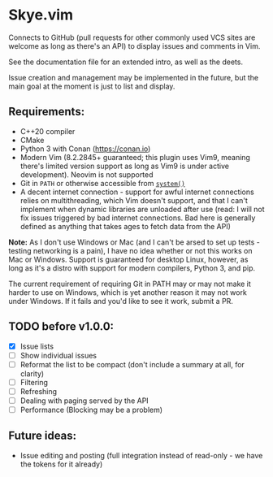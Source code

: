 # Skye.vim

Connects to GitHub (pull requests for other commonly used VCS sites are welcome as long as there's an API) to display issues and comments in Vim.

See the documentation file for an extended intro, as well as the deets.

Issue creation and management may be implemented in the future, but the main goal at the moment is just to list and display.

## Requirements:
* C++20 compiler
* CMake
* Python 3 with Conan (https://conan.io)
* Modern Vim (8.2.2845+ guaranteed; this plugin uses Vim9, meaning there's limited version support as long as Vim9 is under active development). Neovim is not supported
* Git in `PATH` or otherwise accessible from [`system()`](https://en.cppreference.com/w/cpp/utility/program/system)
* A decent internet connection - support for awful internet connections relies on multithreading, which Vim doesn't support, and that I can't implement when dynamic libraries are unloaded after use (read: I will not fix issues triggered by bad internet connections. Bad here is generally defined as anything that takes ages to fetch data from the API)

**Note:** As I don't use Windows or Mac (and I can't be arsed to set up tests - testing networking is a pain), I have no idea whether or not this works on Mac or Windows. Support is guaranteed for desktop Linux, however, as long as it's a distro with support for modern compilers, Python 3, and pip.

The current requirement of requiring Git in PATH may or may not make it harder to use on Windows, which is yet another reason it may not work under Windows. If it fails and you'd like to see it work, submit a PR.

## TODO before v1.0.0:
* [x] Issue lists
* [ ] Show individual issues
* [ ] Reformat the list to be compact (don't include a summary at all, for clarity)
* [ ] Filtering
* [ ] Refreshing
* [ ] Dealing with paging served by the API
* [ ] Performance (Blocking may be a problem)

## Future ideas:
* Issue editing and posting (full integration instead of read-only - we have the tokens for it already)

